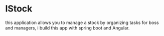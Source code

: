 # IStock
 this application allows you to manage a stock by organizing tasks for boss and managers, i build this app with spring boot and Angular.
